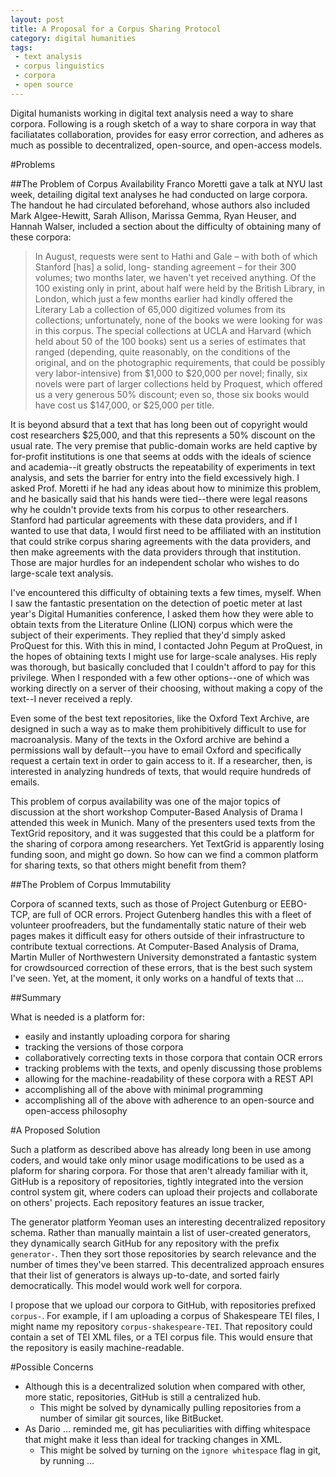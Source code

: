 ```yaml
---
layout: post
title: A Proposal for a Corpus Sharing Protocol
category: digital humanities
tags: 
 - text analysis
 - corpus linguistics
 - corpora 
 - open source
---
```


Digital humanists working in digital text analysis need a way to share corpora. Following is a rough sketch of a way to share corpora in way that faciliatates collaboration, provides for easy error correction, and adheres as much as possible to decentralized, open-source, and open-access models. 

#Problems

##The Problem of Corpus Availability
Franco Moretti gave a talk at NYU last week, detailing digital text analyses he had conducted on large corpora. The handout he had circulated beforehand, whose authors also included Mark Algee-Hewitt, Sarah Allison, Marissa Gemma, Ryan Heuser, and Hannah Walser, included a section about the difficulty of obtaining many of these corpora: 

>In August, requests were sent to Hathi and Gale – with both of which Stanford [has] a solid, long- standing agreement – for their 300 volumes; two months later, we haven't yet received anything. Of the 100 existing only in print, about half were held by the British Library, in London, which just a few months earlier had kindly offered the Literary Lab a collection of 65,000 digitized volumes from its collections; unfortunately, none of the books we were looking for was in this corpus. The special collections at UCLA and Harvard (which held about 50 of the 100 books) sent us a series of estimates that ranged (depending, quite reasonably, on the conditions of the original, and on the photographic requirements, that could be possibly very labor-intensive) from $1,000 to $20,000 per novel; finally, six novels were part of larger collections held by Proquest, which offered us a very generous 50% discount; even so, those six books would have cost us $147,000, or $25,000 per title. 

It is beyond absurd that a text that has long been out of copyright would cost researchers $25,000, and that this represents a 50% discount on the usual rate. The very premise that public-domain works are held captive by for-profit institutions is one that seems at odds with the ideals of science and academia--it greatly obstructs the repeatability of experiments in text analysis, and sets the barrier for entry into the field excessively high. I asked Prof. Moretti if he had any ideas about how to minimize this problem, and he basically said that his hands were tied--there were legal reasons why he couldn't provide texts from his corpus to other researchers. Stanford had particular agreements with these data providers, and if I wanted to use that data, I would first need to be affiliated with an institution that could strike corpus sharing agreements with the data providers, and then make agreements with the data providers through that institution. Those are major hurdles for an independent scholar who wishes to do large-scale text analysis.  

I've encountered this difficulty of obtaining texts a few times, myself. When I saw the fantastic presentation on the detection of poetic meter at last year's Digital Humanities conference, I asked them how they were able to obtain texts from the Literature Online (LION) corpus which were the subject of their experiments. They replied that they'd simply asked ProQuest for this. With this in mind, I contacted John Pegum at ProQuest, in the hopes of obtaining texts I might use for large-scale analyses. His reply was thorough, but basically concluded that I couldn't afford to pay for this privilege. When I responded with a few other options--one of which was working directly on a server of their choosing, without making a copy of the text--I never received a reply. 

Even some of the best text repositories, like the Oxford Text Archive, are designed in such a way as to make them prohibitively difficult to use for macroanalysis. Many of the texts in the Oxford archive are behind a permissions wall by default--you have to email Oxford and specifically request a certain text in order to gain access to it. If a researcher, then, is interested in analyzing hundreds of texts, that would require hundreds of emails.  

This problem of corpus availability was one of the major topics of discussion at the short workshop Computer-Based Analysis of Drama I attended this week in Munich. Many of the presenters used texts from the TextGrid repository, and it was suggested that this could be a platform for the sharing of corpora among researchers. Yet TextGrid is apparently losing funding soon, and might go down. So how can we find a common platform for sharing texts, so that others might benefit from them?   

##The Problem of Corpus Immutability

Corpora of scanned texts, such as those of Project Gutenburg or EEBO-TCP, are full of OCR errors. Project Gutenberg handles this with a fleet of volunteer proofreaders, but the fundamentally static nature of their web pages makes it difficult easy for others outside of their infrastructure to contribute textual corrections. At Computer-Based Analysis of Drama, Martin Muller of Northwestern University demonstrated a fantastic system for crowdsourced correction of these errors, that is the best such system I've seen. Yet, at the moment, it only works on a handful of texts that ... 

##Summary 

What is needed is a platform for: 
 * easily and instantly uploading corpora for sharing
 * tracking the versions of those corpora
 * collaboratively correcting texts in those corpora that contain OCR errors 
 * tracking problems with the texts, and openly discussing those problems 
 * allowing for the machine-readability of these corpora with a REST API
 * accomplishing all of the above with minimal programming
 * accomplishing all of the above with adherence to an open-source and open-access philosophy

#A Proposed Solution

Such a platform as described above has already long been in use among coders, and would take only minor usage modifications to be used as a plaform for sharing corpora. For those that aren't already familiar with it, GitHub is a repository of repositories, tightly integrated into the version control system git, where coders can upload their projects and collaborate on others' projects. Each repository features an issue tracker, 

The generator platform Yeoman uses an interesting decentralized repository schema. Rather than manually maintain a list of user-created generators, they dynamically search GitHub for any repository with the prefix `generator-`. Then they sort those repositories by search relevance and the number of times they've been starred. This decentralized approach ensures that their list of generators is always up-to-date, and sorted fairly democratically. This model would work well for corpora.  

I propose that we upload our corpora to GitHub, with repositories prefixed `corpus-`. For example, if I am uploading a corpus of Shakespeare TEI files, I might name my repository `corpus-shakespeare-TEI`. That repository could contain a set of TEI XML files, or a TEI corpus file. This would ensure that the repository is easily machine-readable.  

#Possible Concerns
 * Although this is a decentralized solution when compared with other, more static, repositories, GitHub is still a centralized hub. 
   - This might be solved by dynamically pulling repositories from a number of similar git sources, like BitBucket. 
 * As Dario ... reminded me, git has peculiarities with diffing whitespace that might make it less than ideal for tracking changes in XML.  
   - This might be solved by turning on the `ignore whitespace` flag in git, by running ...
